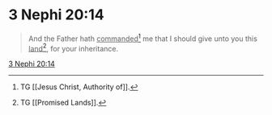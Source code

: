 # 3 Nephi 20:14

> And the Father hath <u>commanded</u>[^a] me that I should give unto you this <u>land</u>[^b], for your inheritance.

[3 Nephi 20:14](https://www.churchofjesuschrist.org/study/scriptures/bofm/3-ne/20?lang=eng&id=p14#p14)


[^a]: TG [[Jesus Christ, Authority of]].
[^b]: TG [[Promised Lands]].
